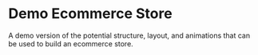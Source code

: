 # Demo Ecommerce Store
A demo version of the potential structure, layout, and animations that can be used to build an ecommerce store.
